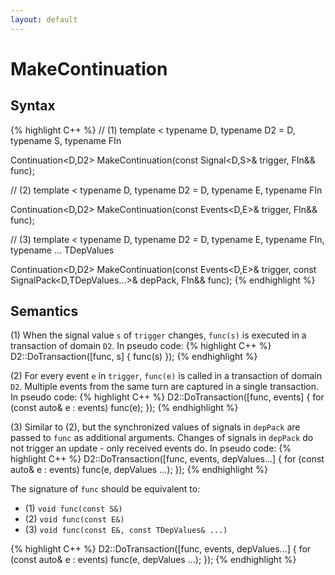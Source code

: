 ```yaml
---
layout: default
---
```

# MakeContinuation

## Syntax
{% highlight C++ %}
// (1)
template
<
    typename D,
    typename D2 = D,
    typename S,
    typename FIn
>
Continuation<D,D2> MakeContinuation(const Signal<D,S>& trigger, FIn&& func);

// (2)
template
<
    typename D,
    typename D2 = D,
    typename E,
    typename FIn
>
Continuation<D,D2> MakeContinuation(const Events<D,E>& trigger, FIn&& func);

// (3)
template
<
    typename D,
    typename D2 = D,
    typename E,
    typename FIn,
    typename ... TDepValues
>
Continuation<D,D2>
    MakeContinuation(const Events<D,E>& trigger,
                     const SignalPack<D,TDepValues...>& depPack, FIn&& func);
{% endhighlight %}

## Semantics
(1) When the signal value `s` of `trigger` changes, `func(s)` is executed in a transaction of domain `D2`.
In pseudo code:
{% highlight C++ %}
D2::DoTransaction([func, s] {
    func(s)
});
{% endhighlight %}

(2) For every event `e` in `trigger`, `func(e)` is called in a transaction of domain `D2`.
Multiple events from the same turn are captured in a single transaction.
In pseudo code:
{% highlight C++ %}
D2::DoTransaction([func, events] {
    for (const auto& e : events)
        func(e);
});
{% endhighlight %}

(3) Similar to (2), but the synchronized values of signals in `depPack` are passed to `func` as additional arguments.
Changes of signals in `depPack` do not trigger an update - only received events do.
In pseudo code:
{% highlight C++ %}
D2::DoTransaction([func, events, depValues...] {
    for (const auto& e : events)
        func(e, depValues ...);
});
{% endhighlight %}

The signature of `func` should be equivalent to:

* (1) `void func(const S&)`
* (2) `void func(const E&)`
* (3) `void func(const E&, const TDepValues& ...)`

{% highlight C++ %}
D2::DoTransaction([func, events, depValues...] {
    for (const auto& e : events)
        func(e, depValues ...);
});
{% endhighlight %}